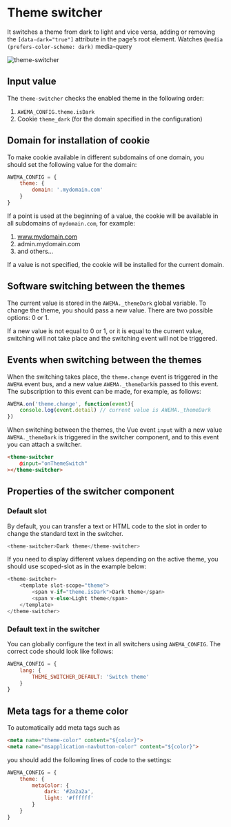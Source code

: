 # Theme switcher

It switches a theme from dark to light and vice versa, adding or removing the `[data-dark="true"]` attribute in the page’s root element. Watches `@media (prefers-color-scheme: dark)` media-query

![theme-switcher](/assets/awema-pl/wiki/img/docs/theme-switcher.gif)


## Input value

The `theme-switcher` checks the enabled theme in the following order:

1. `AWEMA_CONFIG.theme.isDark`
2. Cookie `theme_dark` (for the domain specified in the configuration)


## Domain for installation of cookie

To make cookie available in different subdomains of one domain, you should set the following value for the domain:

```javascript
AWEMA_CONFIG = {
    theme: {
        domain: '.mydomain.com'
    }
}
```

If a point is used at the beginning of a value, the cookie will be available in all subdomains of `mydomain.com`, for example:

1. www.mydomain.com
2. admin.mydomain.com
3. and others...

If a value is not specified, the cookie will be installed for the current domain.


## Software switching between the themes

The current value is stored in the `AWEMA._themeDark` global variable. To change the theme, you should pass a new value. There are two possible options: 0 or 1.

If a new value is not equal to 0 or 1, or it is equal to the current value, switching will not take place and the switching event will not be triggered.


## Events when switching between the themes

When the switching takes place, the `theme.change` event is triggered in the `AWEMA` event bus, and a new value `AWEMA._themeDark`is passed to this event. The subscription to this event can be made, for example, as follows:

```javascript
AWEMA.on('theme.change', function(event){
    console.log(event.detail) // current value is AWEMA._themeDark
})
```

When switching between the themes, the Vue event `input` with a new value `AWEMA._themeDark` is triggered in the switcher component, and to this event you can attach a switcher.

```html
<theme-switcher
    @input="onThemeSwitch"
></theme-switcher>
```

## Properties of the switcher component

### Default slot

By default, you can transfer a text or HTML code to the slot in order to change the standard text in the switcher.

```javascript
<theme-switcher>Dark theme</theme-switcher>
```

If you need to display different values depending on the active theme, you should use scoped-slot as in the example below:

```javascript
<theme-switcher>
    <template slot-scope="theme">
        <span v-if="theme.isDark">Dark theme</span>
        <span v-else>Light theme</span>
    </template>
</theme-switcher>
```
### Default text in the switcher

You can globally configure the text in all switchers using `AWEMA_CONFIG`. The correct code should look like follows:

```javascript
AWEMA_CONFIG = {
    lang: {
        THEME_SWITCHER_DEFAULT: 'Switch theme'
    }
}
```

## Meta tags for a theme color

To automatically add meta tags such as

```html
<meta name="theme-color" content="${color}">
<meta name="msapplication-navbutton-color" content="${color}">
```
you should add the following lines of code to the settings:

```javascript
AWEMA_CONFIG = {
    theme: {
        metaColor: {
            dark: '#2a2a2a',
            light: '#ffffff'
        }
    }
}
```